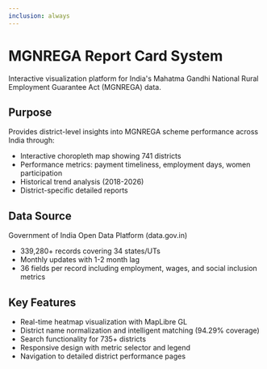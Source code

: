 ```yaml
---
inclusion: always
---
```


# MGNREGA Report Card System

Interactive visualization platform for India's Mahatma Gandhi National Rural Employment Guarantee Act (MGNREGA) data.

## Purpose

Provides district-level insights into MGNREGA scheme performance across India through:
- Interactive choropleth map showing 741 districts
- Performance metrics: payment timeliness, employment days, women participation
- Historical trend analysis (2018-2026)
- District-specific detailed reports

## Data Source

Government of India Open Data Platform (data.gov.in)
- 339,280+ records covering 34 states/UTs
- Monthly updates with 1-2 month lag
- 36 fields per record including employment, wages, and social inclusion metrics

## Key Features

- Real-time heatmap visualization with MapLibre GL
- District name normalization and intelligent matching (94.29% coverage)
- Search functionality for 735+ districts
- Responsive design with metric selector and legend
- Navigation to detailed district performance pages
